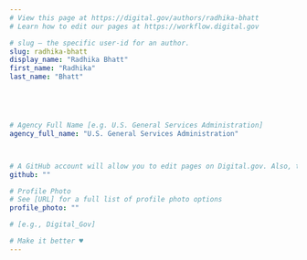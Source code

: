 ```yaml
---
# View this page at https://digital.gov/authors/radhika-bhatt
# Learn how to edit our pages at https://workflow.digital.gov

# slug — the specific user-id for an author.
slug: radhika-bhatt
display_name: "Radhika Bhatt"
first_name: "Radhika"
last_name: "Bhatt"





# Agency Full Name [e.g. U.S. General Services Administration]
agency_full_name: "U.S. General Services Administration"



# A GitHub account will allow you to edit pages on Digital.gov. Also, the image used in your GitHub account can be used to populate your digital.gov profile photo. Learn more about getting a Github account at [URL]
github: ""

# Profile Photo
# See [URL] for a full list of profile photo options
profile_photo: ""

# [e.g., Digital_Gov]

# Make it better ♥
---
```

